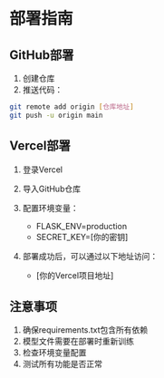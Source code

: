 # 部署指南

## GitHub部署
1. 创建仓库
2. 推送代码：
```bash
git remote add origin [仓库地址]
git push -u origin main
```

## Vercel部署
1. 登录Vercel
2. 导入GitHub仓库
3. 配置环境变量：
   - FLASK_ENV=production
   - SECRET_KEY=[你的密钥]

4. 部署成功后，可以通过以下地址访问：
   - [你的Vercel项目地址]

## 注意事项
1. 确保requirements.txt包含所有依赖
2. 模型文件需要在部署时重新训练
3. 检查环境变量配置
4. 测试所有功能是否正常 